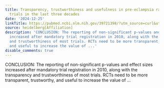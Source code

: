```yaml
---
title: Transparency, trustworthiness and usefulness in pre-eclampsia randomised controlled
  trials in the last three decades
date: '2024-12-25'
linkTitle: https://pubmed.ncbi.nlm.nih.gov/39721398/?utm_source=curl&utm_medium=rss&utm_campaign=pubmed-2&utm_content=1FakS-2QOkCT8HsMOQP1bCRQ4YzyumYOmxmF0moLsQ3dFB1E9V&fc=20220326224207&ff=20241226170935&v=2.18.0.post9+e462414
source: heidelberg[Affiliation]
description: 'CONCLUSION: The reporting of non-significant p-values and effect sizes
  increased after mandatory trial registration in 2010, along with the transparency
  and trustworthiness of most trials. RCTs need to be more transparent, trustworthy,
  and useful to increase the value of ...'
disable_comments: true
---
```

CONCLUSION: The reporting of non-significant p-values and effect sizes increased after mandatory trial registration in 2010, along with the transparency and trustworthiness of most trials. RCTs need to be more transparent, trustworthy, and useful to increase the value of ...
